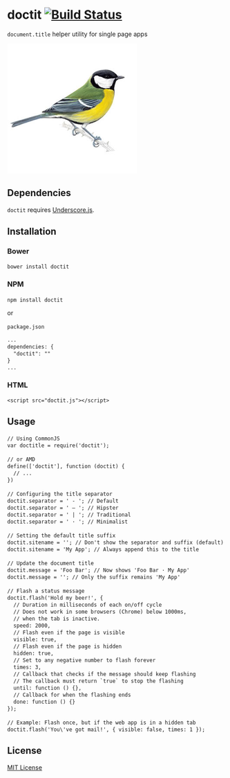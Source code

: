 # doctit [![Build Status](https://secure.travis-ci.org/cofounders/doctit.png?branch=master)](https://travis-ci.org/cofounders/doctit)

`document.title` helper utility for single page apps

![Great Tit](great-tit.jpg)

## Dependencies

`doctit` requires [Underscore.js](http://underscorejs.org/).

## Installation

### Bower

`bower install doctit`

### NPM

`npm install doctit`

or

`package.json`

```
...
dependencies: {
  "doctit": ""
}
...
```

### HTML

`<script src="doctit.js"></script>`

## Usage

```
// Using CommonJS
var doctitle = require('doctit');

// or AMD
define(['doctit'], function (doctit) {
  // ...
})

// Configuring the title separator
doctit.separator = ' - '; // Default
doctit.separator = ' — '; // Hipster
doctit.separator = ' | '; // Traditional
doctit.separator = ' · '; // Minimalist

// Setting the default title suffix
doctit.sitename = ''; // Don't show the separator and suffix (default)
doctit.sitename = 'My App'; // Always append this to the title

// Update the document title
doctit.message = 'Foo Bar'; // Now shows 'Foo Bar · My App'
doctit.message = ''; // Only the suffix remains 'My App'

// Flash a status message
doctit.flash('Hold my beer!', {
  // Duration in milliseconds of each on/off cycle
  // Does not work in some browsers (Chrome) below 1000ms,
  // when the tab is inactive.
  speed: 2000,
  // Flash even if the page is visible
  visible: true,
  // Flash even if the page is hidden
  hidden: true,
  // Set to any negative number to flash forever
  times: 3,
  // Callback that checks if the message should keep flashing
  // The callback must return `true` to stop the flashing
  until: function () {},
  // Callback for when the flashing ends
  done: function () {}
});

// Example: Flash once, but if the web app is in a hidden tab
doctit.flash('You\'ve got mail!', { visible: false, times: 1 });
```

## License

[MIT License](http://en.wikipedia.org/wiki/MIT_License)
